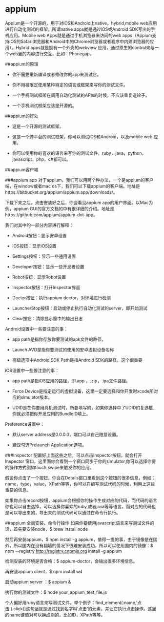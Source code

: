 # appium
Appium是一个开源的，用于对iOS和Android上native，hybrid,mobile web应用进行自动化测试的框架。所谓native apps就是通过iOS或Android SDK写出的手机应用。Mobile web Apps就是通过手机浏览器来访问的web apps（Appium支持iOS的Safari浏览器和Android中的Chrome浏览器或者程序中内建浏览器的应用）。Hybrid apps就是拥有一个外壳的webview 应用，通过原生的control来与一个web里的内容进行交互，比如：Phonegap。

##appium的原理
+ 你不需要重新编译或者修改你的app来测试它。

+ 你不用被限定使用某种特定的语言或框架来写你的测试文件。

+ 一个手机测试框架在调用自动化测试的APIs的时候，不应该重复造轮子。

+ 一个手机测试框架应该是开源的。

##appium的好处

+ 这是一个开源的测试框架。

+ 这是一个跨平台的测试框架，你可以测试iOS和Android，以及mobile web 应用。

+ 你可以使用你的喜欢的语言来写你的测试文件，ruby，java，python，javascript，php，c#都可以。

##appium客户端

###appium app
对于appium，我们可以用两个种办法，一个是appium的客户端，在window或者mac os下，我们可以下载appium的客户端。地址是https://bitbucket.org/appium/appium.app/downloads/。

下载下来之后，点击安装好之后，你会看见appium app的用户界面。以Mac为例，appium GUI的官方文档的中有很详细的介绍。地址是https://github.com/appium/appium-dot-app。

我们对其中的一部分内容进行解释：

+ Android按钮：显示安卓设置

+ iOS按钮：显示iOS设置

+ Settings按钮：显示一些通用设置

+ Developer按钮：显示一些开发者设置

+ Robot按钮：显示Robot设置

+ Inspector按钮：打开Inspector界面

+ Doctor按钮：执行appium doctor，对环境进行检测

+ Launche/Stop按钮：启动或停止执行自动化测试的server，即开始测试

+ Clear按钮：清除显示窗中的输出日志

Android设置中一些要注意的事：

+ app path是指你存放你要测试的apk文件的路径。

+ Launch AVD是指你要测试的使用的安卓虚拟设备名称

+ 高级选项中Android SDK Path是指Android SDK的路径，这个很重要


iOS设置中一些要注意的事：

+ app path是指iOS应用的路径，即.app ，.zip，.ipa文件路径。

+ Force Device是指定运行的虚拟设备，这里一定要选择和你开发时xcode所对应的simulator版本。

+ UDID是在你要用真机测试时，所要填写的，如果你选择中了UDID的复选框，你就必须把你开发应用的BundleID填上。


Preference设置中：

+ 默认server address是0.0.0.0，端口可以自己随意设置。

+ 建议勾选Prelaunch Application选项。

###Inspector
配置好上面这些之后，可以点击Inspector按钮，就会打开Inspector 窗口，这里面你会看到一个窗口同步于你的simulator,你可以选择你要的操作方式例如touch,swipe来触发你的应用。

假设你点击了一个按钮，你会在Details窗口里看到这个按钮的很多信息，例如：name，type，value，XPath等等，你可以在编写测试代码的时候，利用上这些重要的信息。

如果你点击record按钮，appium会根据你的操作生成对应的代码，而代码的语言你也可以自由选择，可以选择你喜欢的ruby,或者java等等语言。而对应的代码也是可以导出来的，导出来的测试代码可以通过在命令行执行。


##appium 全局安装，命令行操作
如果你要使用javascript语言来写测试文件的话，首先要安装node，$ brew install node

然后再安装appium，$ npm install -g appium，值得一提的事，由于镜像是在国外，所以国内在没有翻墙的情况下很难安装成功，所以可以使用国内的镜像：$ npm --registry http://registry.cnpmjs.org install -g appium

检测安装的环境是否合格：$ appium-doctor，会输出很多环境信息。

再安装appium client，$ npm install wd

启动appium server ：$ appium &

执行你的测试文件：$ node your_appium_test_file.js

个人偏好用ruby语言来写测试文件，举个例子：find_element(:name,'点击').click()这句话就是通过找到名字叫’点击’的元素，并让它执行点击操作。这里的name键值对可以换成别的，比如ID，XPath等等。


